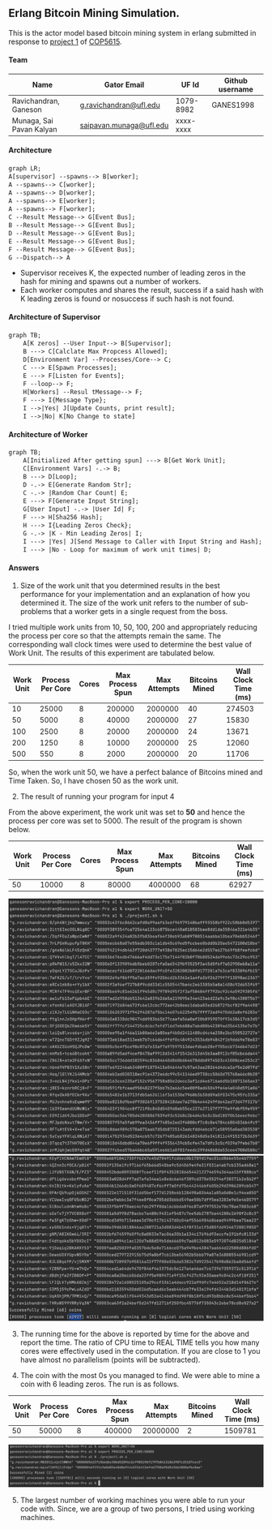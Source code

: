 ## Erlang Bitcoin Mining Simulation.

This is the actor model based bitcoin mining system in erlang submitted in response
to [project 1](https://ufl.instructure.com/courses/467300/assignments/5383668)
of [COP5615](https://ufl.instructure.com/courses/467300).

#### Team

| Name                     | Gator Email             | UF Id     | Github username |
|--------------------------|-------------------------|-----------|-----------------|
| Ravichandran, Ganeson    | g.ravichandran@ufl.edu  | 1079-8982 | GANES1998       |
| Munaga, Sai Pavan Kalyan | saipavan.munaga@ufl.edu | xxxx-xxxx |                 |

#### Architecture

```mermaid
graph LR;
A[supervisor] --spawns--> B[worker];
A --spawns--> C[worker];
A --spawns--> D[worker];
A --spawns--> E[worker];
A --spawns--> F[worker];
C --Result Message--> G[Event Bus];
B --Result Message--> G[Event Bus];
D --Result Message--> G[Event Bus];
E --Result Message--> G[Event Bus];
F --Result Message--> G[Event Bus];
G --Dispatch--> A
```

- Supervisor receives K, the expected number of leading zeros in the hash for mining and spawns out a number of workers.
- Each worker computes and shares the result, success if a said hash with K leading zeros is found or nosuccess if such
  hash is not found.

#### Architecture of Supervisor

```mermaid
graph TB;
    A[K zeros] --User Input--> B[Supervisor];
    B ---> C[Calclate Max Propcess Allowed];
    D[Environment Var] --Processes/Core--> C;
    C ---> E[Spawn Processes];
    E ---> F[Listen for Events];
    F --loop--> F;
    H[Workers] --Resul tMessage--> F; 
    F ---> I{Message Type};
    I -->|Yes| J[Update Counts, print result];
    I -->|No| K[No Change to state]
```

#### Architecture of Worker

```mermaid
graph TB;
    A[Initialized After getting spun] ---> B[Get Work Unit];
    C[Environment Vars] -.-> B;
    B ---> D[Loop];
    D -.-> E[Generate Random Str];
    C -.-> |Random Char Count| E;
    E ---> F[Generate Input String];
    G[User Input] -.-> |User Id| F;
    F ---> H[Sha256 Hash];
    H ---> I{Leading Zeros Check};
    G -.-> |K - Min Leading Zeros| I;
    I ---> |Yes| J[Send Message to Caller with Input String and Hash];
    I ---> |No - Loop for maximum of work unit times| D;
```

#### Answers

1. Size of the work unit that you determined results in the best performance for your implementation and an explanation
   of how you determined it. The size of the work unit refers to the number of sub-problems that a worker gets in a
   single request from the boss.

I tried multiple work units from 10, 50, 100, 200 and appropriately reducing the process per core so that the attempts
remain the same.
The corresponding wall clock times were used to determine the best value of Work Unit. The results of this experiment
are tabulated below.

| Work Unit | Process Per Core | Cores | Max Process Spun | Max Attempts | Bitcoins Mined | Wall Clock Time (ms) |
|-----------|------------------|-------|------------------|--------------|----------------|----------------------|
| 10        | 25000            | 8     | 200000           | 2000000      | 40             | 274503               |
| 50        | 5000             | 8     | 40000            | 2000000      | 27             | 15830                |
| 100       | 2500             | 8     | 20000            | 2000000      | 24             | 13671                |
| 200       | 1250             | 8     | 10000            | 2000000      | 25             | 12060                |
| 500       | 550              | 8     | 2000             | 2000000      | 20             | 11706                |

So, when the work unit 50, we have a perfect balance of Bitcoins mined and Time Taken. So, I have chosen 50 as the work
unit.

2. The result of running your program for input 4

From the above experiment, the work unit was set to **50** and hence the process per core was set to 5000. The result of
the program is shown below.

| Work Unit | Process Per Core | Cores | Max Process Spun | Max Attempts | Bitcoins Mined | Wall Clock Time (ms) |
|-----------|------------------|-------|------------------|--------------|----------------|----------------------|
| 50        | 10000            | 8     | 80000            | 4000000      | 68             | 62927                |

![](doc/assets/2/2_1.png)
![](doc/assets/2/2_2.png)

3. The running time for the above is reported by time for the above and report the time. The ratio of CPU time to REAL
   TIME tells you how many cores were effectively used in the computation. If you are close to 1 you have almost no
   parallelism (points will be subtracted).



4. The coin with the most 0s you managed to find.
   We were able to mine a coin with 6 leading zeros. The run is as follows.

| Work Unit | Process Per Core | Cores | Max Process Spun | Max Attempts | Bitcoins Mined | Wall Clock Time (ms) |
|-----------|------------------|-------|------------------|--------------|----------------|----------------------|
| 50        | 50000            | 8     | 400000           | 20000000     | 2              | 1509781              |

![](doc/assets/MaxLeadingZeros.png)

5. The largest number of working machines you were able to run your code with.
   Since, we are a group of two persons, I tried using working machines.
